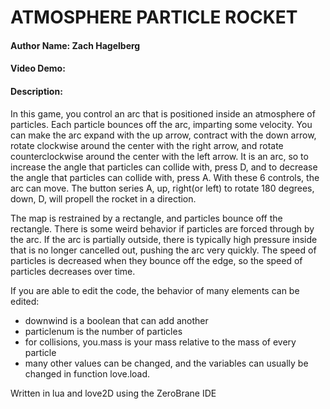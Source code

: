 # ATMOSPHERE PARTICLE ROCKET
#### Author Name: Zach Hagelberg
#### Video Demo:  <URL HERE>
#### Description:
In this game, you control an arc that is positioned inside an atmosphere of particles.  Each particle bounces off the arc, imparting some velocity.  You can make the arc expand with the up arrow, contract with the down arrow, rotate clockwise around the center with the right arrow, and rotate counterclockwise around the center with the left arrow.  It is an arc, so to increase the angle that particles can collide with, press D, and to decrease the angle that particles can collide with, press A.  With these 6 controls, the arc can move.  The button series A, up, right(or left) to rotate 180 degrees, down, D, will propell the rocket in a direction.

The map is restrained by a rectangle, and particles bounce off the rectangle.  There is some weird behavior if particles are forced through by the arc.  If the arc is partially outside, there is typically high pressure inside that is no longer cancelled out, pushing the arc very quickly.  The speed of particles is decreased when they bounce off the edge, so the speed of particles decreases over time.

If you are able to edit the code, the behavior of many elements can be edited:

* downwind is a boolean that can add another
* particlenum is the number of particles
* for collisions, you.mass is your mass relative to the mass of every particle
* many other values can be changed, and the variables can usually be changed in function love.load.

Written in lua and love2D using the ZeroBrane IDE